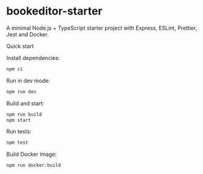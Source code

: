 # bookeditor-starter

A minimal Node.js + TypeScript starter project with Express, ESLint, Prettier, Jest and Docker.

Quick start

Install dependencies:

```bash
npm ci
```

Run in dev mode:

```bash
npm run dev
```

Build and start:

```bash
npm run build
npm start
```

Run tests:

```bash
npm test
```

Build Docker image:

```bash
npm run docker:build
```
